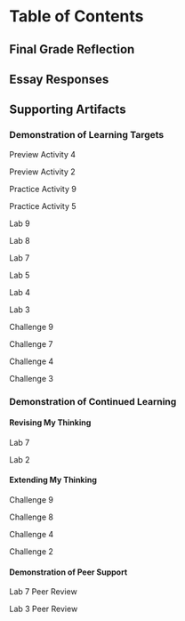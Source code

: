 # Table of Contents

## Final Grade Reflection

## Essay Responses

## Supporting Artifacts

### Demonstration of Learning Targets

Preview Activity 4

Preview Activity 2

Practice Activity 9

Practice Activity 5

Lab 9

Lab 8

Lab 7

Lab 5

Lab 4

Lab 3

Challenge 9

Challenge 7

Challenge 4

Challenge 3

### Demonstration of Continued Learning

#### Revising My Thinking

Lab 7

Lab 2

#### Extending My Thinking

Challenge 9

Challenge 8

Challenge 4

Challenge 2

#### Demonstration of Peer Support

Lab 7 Peer Review

Lab 3 Peer Review
